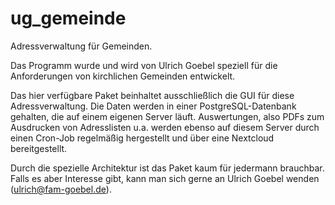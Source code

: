 ug_gemeinde
===========

Adressverwaltung für Gemeinden.

Das Programm wurde und wird von Ulrich Goebel speziell für die Anforderungen von kirchlichen Gemeinden entwickelt.

Das hier verfügbare Paket beinhaltet ausschließlich die GUI für diese Adressverwaltung. Die Daten werden in einer PostgreSQL-Datenbank gehalten, die auf einem eigenen Server läuft. Auswertungen, also PDFs zum Ausdrucken von Adresslisten u.a. werden ebenso auf diesem Server durch einen Cron-Job regelmäßig hergestellt und über eine Nextcloud bereitgestellt.

Durch die spezielle Architektur ist das Paket kaum für jedermann brauchbar. Falls es aber Interesse gibt, kann man sich gerne an Ulrich Goebel wenden (ulrich@fam-goebel.de).
